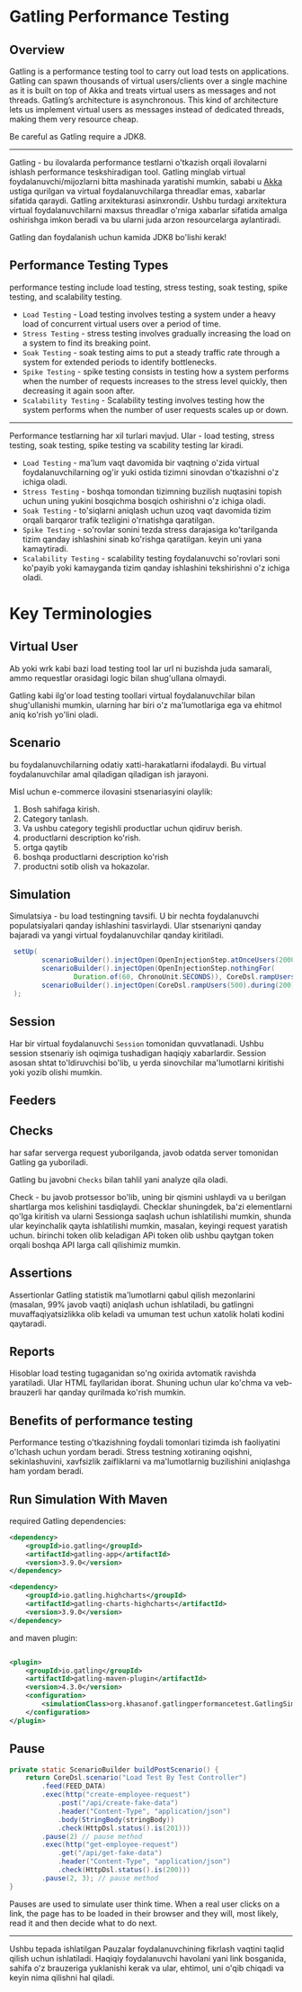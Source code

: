 # Gatling Performance Testing

## Overview

Gatling is a performance testing tool to carry out load tests on applications. Gatling can spawn thousands of virtual
users/clients over a single machine as it is built on top of Akka and treats virtual users as messages and not threads.
Gatling’s architecture is asynchronous. This kind of architecture lets us implement virtual users as messages instead of
dedicated threads, making them very resource cheap.

Be careful as Gatling require a JDK8.

---

Gatling - bu ilovalarda performance testlarni o'tkazish orqali ilovalarni ishlash performance teskshiradigan tool.
Gatling minglab virtual foydalanuvchi/mijozlarni bitta mashinada yaratishi mumkin, sababi u [Akka](https://akka.io/)
ustiga qurilgan va virtual foydalanuvchilarga threadlar emas, xabarlar sifatida qaraydi. Gatling arxitekturasi
asinxrondir. Ushbu turdagi arxitektura virtual foydalanuvchilarni maxsus threadlar o'rniga xabarlar sifatida amalga
oshirishga imkon beradi va bu ularni juda arzon resourcelarga aylantiradi.

Gatling dan foydalanish uchun kamida JDK8 bo'lishi kerak!

## Performance Testing Types

performance testing include load testing, stress testing, soak testing, spike testing, and scalability testing.

- `Load Testing` - Load testing involves testing a system under a heavy load of concurrent virtual users over a period
  of time.
- `Stress Testing` - stress testing involves gradually increasing the load on a system to find its breaking point.
- `Soak Testing` - soak testing aims to put a steady traffic rate through a system for extended periods to identify
  bottlenecks.
- `Spike Testing` - spike testing consists in testing how a system performs when the number of requests increases to the
  stress level quickly, then decreasing it again soon after.
- `Scalability Testing` - Scalability testing involves testing how the system performs when the number of user requests
  scales up or down.

---

Performance testlarning har xil turlari mavjud. Ular - load testing, stress testing, soak testing, spike testing va
scability testing lar kiradi.

- `Load Testing` - ma'lum vaqt davomida bir vaqtning o'zida virtual foydalanuvchilarning og'ir yuki ostida tizimni
  sinovdan o'tkazishni o'z ichiga oladi.
- `Stress Testing` - boshqa tomondan tizimning buzilish nuqtasini topish uchun uning yukini bosqichma bosqich oshirishni
  o'z ichiga oladi.
- `Soak Testing` - to'siqlarni aniqlash uchun uzoq vaqt davomida tizim orqali barqaror trafik tezligini o'rnatishga
  qaratilgan.
- `Spike Testing` - so'rovlar sonini tezda stress darajasiga ko'tarilganda tizim qanday ishlashini sinab ko'rishga
  qaratilgan. keyin uni yana kamaytiradi.
- `Scalability Testing` - scalability testing foydalanuvchi so'rovlari soni ko'payib yoki kamayganda tizim qanday
  ishlashini tekshirishni o'z ichiga oladi.

# Key Terminologies

## Virtual User

Ab yoki wrk kabi bazi load testing tool lar url ni buzishda juda samarali, ammo requestlar orasidagi logic bilan
shug'ullana olmaydi. 

Gatling kabi ilg'or load testing toollari virtual foydalanuvchilar bilan shug'ullanishi mumkin, ularning har biri o'z
ma'lumotlariga ega va ehitmol aniq ko'rish yo'lini oladi.

## Scenario

bu foydalanuvchilarning odatiy xatti-harakatlarni ifodalaydi. Bu virtual foydalanuvchilar amal qiladigan
qiladigan ish jarayoni.

Misl uchun e-commerce ilovasini stsenariasyini olaylik:
1. Bosh sahifaga kirish.
2. Category tanlash.
3. Va ushbu category tegishli productlar uchun qidiruv berish.
4. productlarni description ko'rish.
5. ortga qaytib
6. boshqa productlarni description ko'rish
7. productni sotib olish va hokazolar.

## Simulation

Simulatsiya - bu load testingning tavsifi. U bir nechta foydalanuvchi populatsiyalari qanday ishlashini tasvirlaydi.
Ular stsenariyni qanday bajaradi va yangi virtual foydalanuvchilar qanday kiritiladi.

```java
 setUp(
        scenarioBuilder().injectOpen(OpenInjectionStep.atOnceUsers(2000)),
        scenarioBuilder().injectOpen(OpenInjectionStep.nothingFor(
                Duration.of(60, ChronoUnit.SECONDS)), CoreDsl.rampUsers(5).during(400)),
        scenarioBuilder().injectOpen(CoreDsl.rampUsers(500).during(200))
 );
```

## Session

Har bir virtual foydalanuvchi `Session` tomonidan quvvatlanadi. Ushbu session stsenariy ish oqimiga tushadigan haqiqiy 
xabarlardir. Session asosan shtat to'ldiruvchisi bo'lib, u yerda sinovchilar ma'lumotlarni kiritishi yoki yozib olishi 
mumkin.

## Feeders

## Checks

har safar serverga request yuborilganda, javob odatda server tomonidan Gatling ga yuboriladi.

Gatling bu javobni `Checks` bilan tahlil yani analyze qila oladi.

Check - bu javob protsessor bo'lib, uning bir qismini ushlaydi va u berilgan shartlarga mos kelishini tasdiqlaydi.
Checklar shuningdek, ba'zi elementlarni qo'lga kiritish va ularni Sessionga saqlash uchun ishlatilishi mumkin, shunda
ular keyinchalik qayta ishlatilishi mumkin, masalan, keyingi request yaratish uchun.
birinchi token olib keladigan APi token olib ushbu qaytgan token orqali boshqa API larga call qilishimiz mumkin.

## Assertions

Assertionlar Gatling statistik ma'lumotlarni qabul qilish mezonlarini (masalan, 99% javob vaqti) aniqlash uchun 
ishlatiladi, bu gatlingni muvaffaqiyatsizlikka olib keladi va umuman test uchun xatolik holati kodini qaytaradi.

## Reports 

Hisoblar load testing tugaganidan so'ng oxirida avtomatik ravishda yaratiladi. Ular HTML fayllaridan iborat. Shuning
uchun ular ko'chma va veb-brauzerli har qanday qurilmada ko'rish mumkin.

## Benefits of performance testing

Performance testing o'tkazishning foydali tomonlari tizimda ish faoliyatini o'lchash uchun yordam beradi. Stress
testning xotiraning oqishni, sekinlashuvini, xavfsizlik zaifliklarni va ma'lumotlarnig buzilishini aniqlashga ham yordam
beradi.

## Run Simulation With Maven

required Gatling dependencies:

```xml
<dependency>
    <groupId>io.gatling</groupId>
    <artifactId>gatling-app</artifactId>
    <version>3.9.0</version>
</dependency>

<dependency>
    <groupId>io.gatling.highcharts</groupId>
    <artifactId>gatling-charts-highcharts</artifactId>
    <version>3.9.0</version>
</dependency>
```

and maven plugin:

```xml

<plugin>
    <groupId>io.gatling</groupId>
    <artifactId>gatling-maven-plugin</artifactId>
    <version>4.3.0</version>
    <configuration>
        <simulationClass>org.khasanof.gatlingperformancetest.GatlingSimulation</simulationClass>
    </configuration>
</plugin>
```

## Pause

```java
private static ScenarioBuilder buildPostScenario() {
    return CoreDsl.scenario("Load Test By Test Controller")
        .feed(FEED_DATA)
        .exec(http("create-employee-request")
            .post("/api/create-fake-data")
            .header("Content-Type", "application/json")
            .body(StringBody(stringBody))
            .check(HttpDsl.status().is(201)))
        .pause(2) // pause method
        .exec(http("get-employee-request")
            .get("/api/get-fake-data")
            .header("Content-Type", "application/json")
            .check(HttpDsl.status().is(200)))
        .pause(2, 3); // pause method
}
```

Pauses are used to simulate user think time. When a real user clicks on a link, the page has to be loaded in their 
browser and they will, most likely, read it and then decide what to do next.

---

Ushbu tepada ishlatilgan Pauzalar foydalanuvchining fikrlash vaqtini taqlid qilish uchun ishlatiladi. Haqiqiy 
foydalanuvchi havolani yani link bosganida, sahifa o'z brauzeriga yuklanishi kerak va ular, ehtimol, uni o'qib chiqadi
va keyin nima qilishni hal qiladi. 
